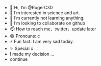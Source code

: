 - 👋 Hi, I’m @RogerC3D
- 👀 I’m interested in science and art.
- 🌱 I’m currently not learning anything.
- 💞️ I’m looking to collaborate on github
- 📫 How to reach me，twitter，update later
- 😄 Pronouns: c
- ⚡ Fun fact: I am very sad today.
- ✨ Special c
- I made my decision ...
- continue

  
<!---
RogerC3D/RogerC3D is a ✨ special ✨ repository because its `README.md` (this file) appears on your GitHub profile.
You can click the Preview link to take a look at your changes.
--->
